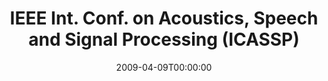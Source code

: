---
acronym: ICASSP-09
date: '2009-04-09T00:00:00'
ext_url: http://icassp09.com
location: Taipei, Taiwan,
submission_date: '2008-09-29T00:00:00'
title: IEEE Int. Conf. on Acoustics, Speech and Signal Processing (ICASSP)
---